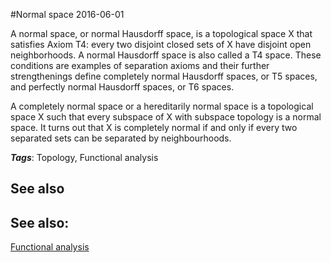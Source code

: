 
#Normal space
2016-06-01

A normal space, or normal Hausdorff space, is a topological space X that satisfies Axiom T4: every two disjoint closed sets of X have disjoint open neighborhoods. A normal Hausdorff space is also called a T4 space. These conditions are examples of separation axioms and their further strengthenings define completely normal Hausdorff spaces, or T5 spaces, and perfectly normal Hausdorff spaces, or T6 spaces.

A completely normal space or a hereditarily normal space is a topological space X such that every subspace of X with subspace topology is a normal space. It turns out that X is completely normal if and only if every two separated sets can be separated by neighbourhoods.

***Tags***: Topology, Functional analysis

## See also
## See also:
[Functional analysis](/functional_analysis)

